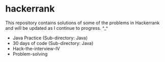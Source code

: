# hackerrank

This repository contains solutions of some of the problems in Hackerrank and will be updated as I continue to progress. ^_^

- Java Practice (Sub-directory: Java)
- 30 days of code (Sub-directory: Java)
- Hack-the-interview-IV
- Problem-solving
